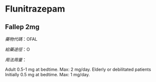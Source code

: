 # Flunitrazepam

## Fallep 2mg

*藥物代碼*：OFAL

*給藥途徑*：O

*用法用量*：

Adult 0.5-1 mg at bedtime. Max: 2 mg/day. Elderly or debilitated patients Initially 0.5 mg at bedtime. Max: 1 mg/day.

